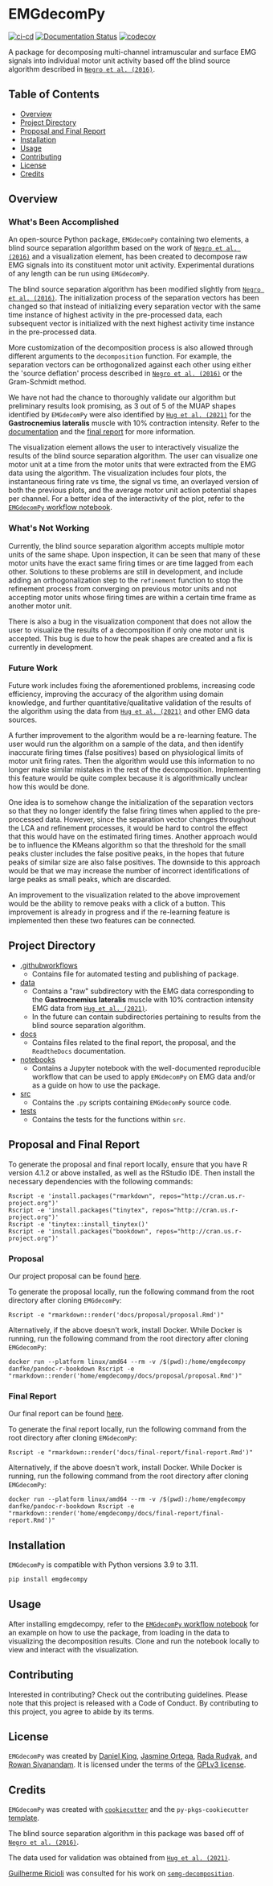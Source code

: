 # EMGdecomPy

[![ci-cd](https://github.com/UBC-SPL-MDS/emgdecompy/actions/workflows/ci-cd.yml/badge.svg)](https://github.com/UBC-SPL-MDS/emgdecompy/actions/workflows/ci-cd.yml)
[![Documentation Status](https://readthedocs.org/projects/emgdecompy/badge/?version=latest)](https://emgdecompy.readthedocs.io/en/latest/?badge=latest)
[![codecov](https://codecov.io/gh/UBC-SPL-MDS/emgdecompy/branch/main/graph/badge.svg?token=78ZU40UEOE)](https://codecov.io/gh/UBC-SPL-MDS/emgdecompy)

A package for decomposing multi-channel intramuscular and surface EMG signals into individual motor unit activity based off the blind source algorithm described in [`Negro et al. (2016)`](https://iopscience.iop.org/article/10.1088/1741-2560/13/2/026027/meta).

## Table of Contents

- [Overview](#overview)
- [Project Directory](#project-directory)
- [Proposal and Final Report](#proposal-and-final-report)
- [Installation](#installation)
- [Usage](#usage)
- [Contributing](#contributing)
- [License](#license)
- [Credits](#credits)

## Overview

### What's Been Accomplished

An open-source Python package, `EMGdecomPy` containing two elements, a blind source separation algorithm based on the work of [`Negro et al. (2016)`](https://iopscience.iop.org/article/10.1088/1741-2560/13/2/026027/meta) and a visualization element, has been created to decompose raw EMG signals into its constituent motor unit activity. Experimental durations of any length can be run using `EMGdecomPy`.

The blind source separation algorithm has been modified slightly from [`Negro et al. (2016)`](https://iopscience.iop.org/article/10.1088/1741-2560/13/2/026027/meta). The initialization process of the separation vectors has been changed so that instead of initializing every separation vector with the same time instance of highest activity in the pre-processed data, each subsequent vector is initialized with the next highest activity time instance in the pre-processed data.

More customization of the decomposition process is also allowed through different arguments to the `decomposition` function. For example, the separation vectors can be orthogonalized against each other using either the 'source deflation' process described in [`Negro et al. (2016)`](https://iopscience.iop.org/article/10.1088/1741-2560/13/2/026027/meta) or the Gram-Schmidt method.

We have not had the chance to thoroughly validate our algorithm but preliminary results look promising, as 3 out of 5 of the MUAP shapes identified by `EMGdecomPy` were also identified by [`Hug et al. (2021)`](https://figshare.com/articles/dataset/Analysis_of_motor_unit_spike_trains_estimated_from_high-density_surface_electromyography_is_highly_reliable_across_operators/13695937) for the **Gastrocnemius lateralis** muscle with 10% contraction intensity.  Refer to the [documentation](https://emgdecompy.readthedocs.io/en/latest/autoapi/emgdecompy/decomposition/index.html#emgdecompy.decomposition.decomposition) and the [final report](https://github.com/UBC-SPL-MDS/emg-decomPy/blob/main/docs/final-report/final-report.pdf) for more information.

The visualization element allows the user to interactively visualize the results of the blind source separation algorithm. The user can visualize one motor unit at a time from the motor units that were extracted from the EMG data using the algorithm. The visualization includes four plots, the instantaneous firing rate vs time, the signal vs time, an overlayed version of both the previous plots, and the average motor unit action potential shapes per channel. For a better idea of the interactivity of the plot, refer to the [`EMGdecomPy` workflow notebook](https://github.com/The-Motor-Unit/EMGdecomPy/blob/main/notebooks/emgdecompy-worfklow.ipynb).

### What's Not Working

Currently, the blind source separation algorithm accepts multiple motor units of the same shape. Upon inspection, it can be seen that many of these motor units have the exact same firing times or are time lagged from each other. Solutions to these problems are still in development, and include adding an orthogonalization step to the `refinement` function to stop the refinement process from converging on previous motor units and not accepting motor units whose firing times are within a certain time frame as another motor unit.

There is also a bug in the visualization component that does not allow the user to visualize the results of a decomposition if only one motor unit is accepted. This bug is due to how the peak shapes are created and a fix is currently in development.

### Future Work

Future work includes fixing the aforementioned problems, increasing code efficiency, improving the accuracy of the algorithm using domain knowledge, and further quantitative/qualitative validation of the results of the algorithm using the data from [`Hug et al. (2021)`](https://figshare.com/articles/dataset/Analysis_of_motor_unit_spike_trains_estimated_from_high-density_surface_electromyography_is_highly_reliable_across_operators/13695937) and other EMG data sources.

A further improvement to the algorithm would be a re-learning feature. The user would run the algorithm on a sample of the data, and then identify inaccurate firing times (false positives) based on physiological limits of motor unit firing rates. Then the algorithm would use this information to no longer make similar mistakes in the rest of the decomposition. Implementing this feature would be quite complex because it is algorithmically unclear how this would be done.

One idea is to somehow change the initialization of the separation vectors so that they no longer identify the false firing times when applied to the pre-processed data. However, since the separation vector changes throughout the LCA and refinement processes, it would be hard to control the effect that this would have on the estimated firing times. Another approach would be to influence the KMeans algorithm so that the threshold for the small peaks cluster includes the false positive peaks, in the hopes that future peaks of similar size are also false positives. The downside to this approach would be that we may increase the number of incorrect identifications of large peaks as small peaks, which are discarded.

An improvement to the visualization related to the above improvement would be the ability to remove peaks with a click of a button. This improvement is already in progress and if the re-learning feature is implemented then these two features can be connected.

## Project Directory

- [.githubworkflows](https://github.com/The-Motor-Unit/EMGdecomPy/tree/main/.github/workflows)
  - Contains file for automated testing and publishing of package.
- [data](https://github.com/The-Motor-Unit/EMGdecomPy/tree/main/data)
  - Contains a "raw" subdirectory with the EMG data corresponding to the **Gastrocnemius lateralis** muscle with 10% contraction intensity EMG data from [`Hug et al. (2021)`](https://figshare.com/articles/dataset/Analysis_of_motor_unit_spike_trains_estimated_from_high-density_surface_electromyography_is_highly_reliable_across_operators/13695937).
  - In the future can contain subdirectories pertaining to results from the blind source separation algorithm.
- [docs](https://github.com/The-Motor-Unit/EMGdecomPy/tree/main/docs)
  - Contains files related to the final report, the proposal, and the `ReadtheDocs` documentation.
- [notebooks](https://github.com/The-Motor-Unit/EMGdecomPy/tree/main/notebooks)
  - Contains a Jupyter notebook with the well-documented reproducible workflow that can be used to apply `EMGdecomPy` on EMG data and/or as a guide on how to use the package.
- [src](https://github.com/The-Motor-Unit/EMGdecomPy/tree/main/src/emgdecompy)
  - Contains the `.py` scripts containing `EMGdecomPy` source code.
- [tests](https://github.com/The-Motor-Unit/EMGdecomPy/tree/main/tests)
  - Contains the tests for the functions within `src`.

## Proposal and Final Report

To generate the proposal and final report locally, ensure that you have R version 4.1.2 or above installed, as well as the RStudio IDE. Then install the necessary dependencies with the following commands:

```
Rscript -e 'install.packages("rmarkdown", repos="http://cran.us.r-project.org")'
Rscript -e 'install.packages("tinytex", repos="http://cran.us.r-project.org")'
Rscript -e 'tinytex::install_tinytex()'
Rscript -e 'install.packages("bookdown", repos="http://cran.us.r-project.org")'
```

### Proposal

Our project proposal can be found [here](https://github.com/UBC-SPL-MDS/emg-decomPy/blob/main/docs/proposal/proposal.pdf).

To generate the proposal locally, run the following command from the root directory after cloning `EMGdecomPy`:

```
Rscript -e "rmarkdown::render('docs/proposal/proposal.Rmd')"
```

Alternatively, if the above doesn't work, install Docker. While Docker is running, run the following command from the root directory after cloning `EMGdecomPy`:

```
docker run --platform linux/amd64 --rm -v /$(pwd):/home/emgdecompy danfke/pandoc-r-bookdown Rscript -e "rmarkdown::render('home/emgdecompy/docs/proposal/proposal.Rmd')"
```

### Final Report

Our final report can be found [here](https://github.com/UBC-SPL-MDS/emg-decomPy/blob/main/docs/final-report/final-report.pdf).

To generate the final report locally, run the following command from the root directory after cloning `EMGdecomPy`:

```
Rscript -e "rmarkdown::render('docs/final-report/final-report.Rmd')"
```

Alternatively, if the above doesn't work, install Docker. While Docker is running, run the following command from the root directory after cloning `EMGdecomPy`:

```
docker run --platform linux/amd64 --rm -v /$(pwd):/home/emgdecompy danfke/pandoc-r-bookdown Rscript -e "rmarkdown::render('home/emgdecompy/docs/final-report/final-report.Rmd')"
```

## Installation

`EMGdecomPy` is compatible with Python versions 3.9 to 3.11.

```bash
pip install emgdecompy
```

## Usage

After installing emgdecompy, refer to the [`EMGdecomPy` workflow notebook](https://github.com/UBC-SPL-MDS/EMGdecomPy/blob/main/notebooks/emgdecompy-worfklow.ipynb) for an example on how to use the package, from loading in the data to visualizing the decomposition results. Clone and run the notebook locally to view and interact with the visualization.

## Contributing

Interested in contributing? Check out the contributing guidelines. Please note that this project is released with a Code of Conduct. By contributing to this project, you agree to abide by its terms.

## License

`EMGdecomPy` was created by [Daniel King](github.com/danfke), [Jasmine Ortega](github.com/jasmineortega), [Rada Rudyak](github.com/Radascript), and [Rowan Sivanandam](github.com/Rowansiv). It is licensed under the terms of the [GPLv3 license](https://choosealicense.com/licenses/gpl-3.0/).

## Credits

`EMGdecomPy` was created with [`cookiecutter`](https://cookiecutter.readthedocs.io/en/latest/) and the `py-pkgs-cookiecutter` [template](https://github.com/py-pkgs/py-pkgs-cookiecutter).

The blind source separation algorithm in this package was based off of [`Negro et al. (2016)`](https://iopscience.iop.org/article/10.1088/1741-2560/13/2/026027/meta).

The data used for validation was obtained from [`Hug et al. (2021)`](https://figshare.com/articles/dataset/Analysis_of_motor_unit_spike_trains_estimated_from_high-density_surface_electromyography_is_highly_reliable_across_operators/13695937).

[Guilherme Ricioli](https://github.com/guilhermerc) was consulted for his work on [`semg-decomposition`](https://github.com/guilhermerc/semg-decomposition).
